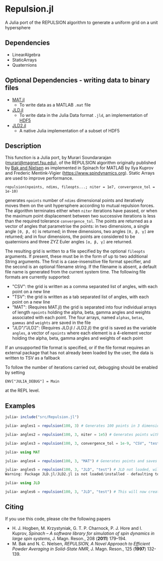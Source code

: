 # Repulsion.jl
A Julia port of the REPULSION algorithm to generate a uniform grid on a unit hypersphere

## Dependencies
- LinearAlgebra
- StaticArrays
- Quaternions

## Optional Dependencies - writing data to binary files
- [MAT.jl](https://github.com/JuliaIO/MAT.jl)
  - To write data as a MATLAB `.mat` file
- [JLD.jl](https://github.com/JuliaIO/JLD.jl)
  - To write data in the Julia Data format `.jld`, an implementation of [HDF5](http://www.hdfgroup.org/HDF5/)
- [JLD2.jl](https://github.com/JuliaIO/JLD2.jl)
  - A native Julia implementation of a subset of HDF5
    
## Description
This function is a Julia port, by Murari Soundararajan (murari@magnet.fsu.edu), of the REPULSION algorithm originally published by [Bak and Nielsen](https://dx.doi.org/10.1006/jmre.1996.1087) as implemented in Spinach for MATLAB by Ilya Kuprov and Frederic Mentink-Vigier (https://www.spindynamics.org). Static Arrays are used to improve performance.

    repulsion(npoints, ndims, fileopts...; niter = 1e7, convergence_tol = 1e-10)
    
generates `npoints` number of `ndims` dimensional points and iteratively moves them on the unit hypersphere according to mutual repulsion forces. The algorithm terminates either when `niter` iterations have passed, or when the maximum point displacement between two successive iterations is less than the required tolerance `convergence_tol`. The points are returned as a vector of angles that parametrise the points: in two dimensions, a single angle `[0, β, 0]` is returned; in three dimensions, two angles `[0, β, γ]` are returned; and in four dimensions, the points are considered to be quaternions and three ZYZ Euler angles `[α, β, γ]` are returned.

The resulting grid is written to a file specified by the optional `fileopts` arguments. If present, these must be in the form of up to two additional String arguments. The first is a case-insensitive file format specifier, and the second is an optional filename string. If the filename is absent, a default file name is generated from the current system time. The following file formats are currently supported:
- "CSV": the grid is written as a comma separated list of angles, with each point on a new line
- "TSV": the grid is written as a tab separated list of angles, with each point on a new line
- "MAT": (Requires MAT.jl) the grid is separated into four individual arrays of length `npoints` holding the alpha, beta, gamma angles and weights associated with each point. The four arrays, named `alphas`, `betas`, `gammas` and `weights` are saved in the file
- "JLD"/"JLD2": (Requires JLD.jl / JLD2.jl) the grid is saved as the variable `angles`, a vector of `npoints` where each element is a 4-element vector holding the alpha, beta, gamma angles and weights of each point

If an unsupported file format is specified, or if the file format requires an external package that has not already been loaded by the user, the data is written to TSV as a fallback

To follow the number of iterations carried out, debugging should be enabled by setting

    ENV["JULIA_DEBUG"] = Main

at the REPL level.

## Examples

```julia
julia> include("src/Repulsion.jl")

julia> angles1 = repulsion(100, 3) # Generates 100 points in 3 dimensions with the default number of iterations and tolerance

julia> angles2 = repulsion(100, 3, niter = 1e5) # Generates points with the default tolerance, but stopping at 1e5 iterations

julia> angles3 = repulsion(100, 3, convergence_tol = 1e-9, "CSV", "test") # Generates points with a tolerance of 1e-9 and default iterations, and saves the angles as a CSV file named test.dat

julia> using MAT

julia> angles4 = repulsion(100, 3, "MAT") # Generates points and saves the angles and weights as separate variables. The current time in yyyymmddHH format is the filename

julia> angles5 = repulsion(100, 3, "JLD", "test") # JLD not loaded, will fall back to test.dat in TSV format
Warning: Package JLD.jl/JLD2.jl is not loaded/installed - defaulting to TSV file

julia> using JLD

julia> angles6 = repulsion(100, 3, "JLD", "test") # This will now create test.jld as a JLD file
```

## Citing
If you use this code, please cite the following papers
- H. J. Hogben, M. Krzystyniak, G. T. P. Charnock, P. J. Hore and I. Kuprov, *Spinach – A software library for simulation of spin dynamics in large spin systems*, J. Magn. Reson., 208 (**2011**) 179–194.
- M. Bak and N. C. Nielsen, *REPULSION, A Novel Approach to Efficient Powder Averaging in Solid-State NMR*, J. Magn. Reson., 125 (**1997**) 132-139. 
